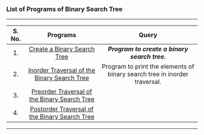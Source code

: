 ### List of Programs of Binary Search Tree

---
|  S. No.  |  Programs  |  Query  |
|  :--:  |  :--:  |  :--:  |
|  1.  |  [Create a Binary Search Tree](/Data%20Structure/Binary%20Search%20Tree/Programs/List/CreateBinarySearchTree.py)  |  ***Program to create a binary search tree.***  |
|  2.  |  [Inorder Traversal of the Binary Search Tree]()  |  Program to print the elements of binary search tree in inorder traversal.  |
|  3.  |  [Preorder Traversal of the Binary Search Tree]()  |  |
|  4.  |  [Postorder Traversal of the Binary Search Tree]()  |  |
---

